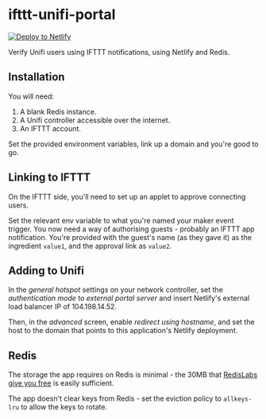 # ifttt-unifi-portal 

[![Deploy to Netlify](https://www.netlify.com/img/deploy/button.svg)](https://app.netlify.com/start/deploy?repository=https://github.com/guym4c/ifttt-unifi-portal)

Verify Unifi users using IFTTT notifications, using Netlify and Redis.

## Installation
You will need:
1. A blank Redis instance.
2. A Unifi controller accessible over the internet.
3. An IFTTT account.

Set the provided environment variables, link up a domain and you're good to go.

## Linking to IFTTT
On the IFTTT side, you'll need to set up an applet to approve connecting users.

Set the relevant env variable to what you're named your maker event trigger. You now need a way of authorising guests - probably an IFTTT app notification. You're provided with the guest's name (as they gave it) as the ingredient `value1`, and the approval link as `value2`.

## Adding to Unifi
In the *general hotspot* settings on your network controller, set the *authentication mode* to *external portal server* and insert Netlify's external load balancer IP of 104.198.14.52.

Then, in the *advanced* screen, enable *redirect using hostname*, and set the host to the domain that points to this application's Netlify deployment.

## Redis
The storage the app requires on Redis is minimal - the 30MB that [RedisLabs give you free](https://redislabs.com/redis-enterprise-cloud/pricing/) is easily sufficient.

The app doesn't clear keys from Redis - set the eviction policy to `allkeys-lru` to allow the keys to rotate.

